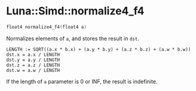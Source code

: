 # Luna::Simd::normalize4_f4

```c++
float4 normalize4_f4(float4 a)
```

Normalizes elements of `a`, and stores the result in `dst`. 


```
LENGTH := SQRT((a.x * b.x) + (a.y * b.y) + (a.z * b.z) + (a.w * b.w))
dst.x = a.x / LENGTH
dst.y = a.y / LENGTH
dst.z = a.z / LENGTH
dst.w = a.w / LENGTH
```
 If the length of `a` parameter is 0 or INF, the result is indefinite. 

